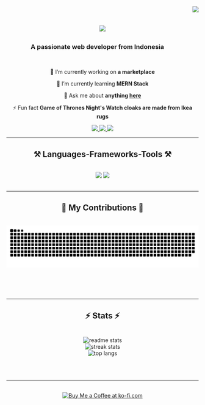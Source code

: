 <img align="right" src="https://visitor-badge.laobi.icu/badge?page_id=lekkaaudisy.lekkaaudisy" />

<h1 align="center">
    <img src="https://readme-typing-svg.herokuapp.com/?font=Righteous&size=35&center=true&color=2DA968&vCenter=true&width=500&height=70&duration=4000&lines=Hi+There!+👋;+I'm+Lekka+Audisy!;" />
</h1>

<h3 align="center">A passionate web developer from Indonesia <img height='15' width='23' src="https://upload.wikimedia.org/wikipedia/commons/thumb/9/9f/Flag_of_Indonesia.svg/800px-Flag_of_Indonesia.svg.png?20200822164827"></h3>

<br/>

<div align="center">
 
 🔭 I’m currently working on **a marketplace**
 
 🌱 I’m currently learning **MERN Stack**

💬 Ask me about **anything [here](https://github.com/salesp07/salesp07/issues)**

⚡ Fun fact **Game of Thrones Night's Watch cloaks are made from Ikea rugs**

 </div>
 
<div align="center"> 
  <a href="mailto:lekkaaudisy@gmail.com">
    <img src="https://img.shields.io/badge/Gmail-333333?style=for-the-badge&logo=gmail&logoColor=red" />
  </a>
  <a href="https://linkedin.com/in/lekkaaudisy" target="_blank">
    <img src="https://img.shields.io/badge/LinkedIn-0077B5?style=for-the-badge&logo=linkedin&logoColor=white" target="_blank" />
  </a>
  <a href="https://www.frontendmentor.io/profile/lekkaaudisy" target="_blank">
     <img src="https://img.shields.io/badge/Portfolio-FF5722?style=for-the-badge&logo=todoist&logoColor=white" target="_blank" /> <!-- sqlite, safari, google-chrome are other good icon options -->
  </a>
</div>

 <hr/>
 
<h2 align="center">⚒️ Languages-Frameworks-Tools ⚒️</h2>
<br/>
<div align="center">
    <img src="https://skillicons.dev/icons?i=react,bootstrap,mui,html,css,vscode,github,figma,tailwind,git,r" />
    <img src="https://skillicons.dev/icons?i=nodejs,python,javascript,typescript,express,firebase,mongodb,c,java,nextjs,mysql,flask" /><br>
</div>

<br/>
<hr/>

<div align="center">
  <h2>🐍 My Contributions 🐍</h2>
  <br>
  <img alt="snake eating my contributions" src="https://raw.githubusercontent.com/lekkaaudisy/lekkaaudisy/output/github-contribution-grid-snake.svg" />
  
  <br/><br/><br/>
</div>

<hr/>

<h2 align="center">⚡ Stats ⚡</h2>
<br>
<div align=center>
  <img src="https://github-readme-streak-stats.herokuapp.com/?user=lekkaaudisy&theme=vue-dark&hide_border=false&border_radius=10" alt="readme stats" />
  <br/>
  <img src="https://github-readme-stats.vercel.app/api?username=lekkaaudisy&theme=vue-dark&show_icons=true&hide_border=false&count_private=true&border_radius=10" alt="streak stats"/>
  <br/>
  <img src="https://github-readme-stats.vercel.app/api/top-langs/?username=lekkaaudisy&theme=vue-dark&show_icons=true&hide_border=false&layout=compact&border_radius=10&size_weight=0.5&count_weight=0.5&exclude_repo=github-readme-stats" alt="top langs" />
</div>

<br/><br/>

<hr/>

<br/>

<div align="center">
<a href='https://ko-fi.com/E1E2T4AVG' target='_blank'><img height='64' style='border:0px;height:64px;' src='https://storage.ko-fi.com/cdn/kofi1.png?v=3' border='0' alt='Buy Me a Coffee at ko-fi.com' /></a>
</div>

<br/>

